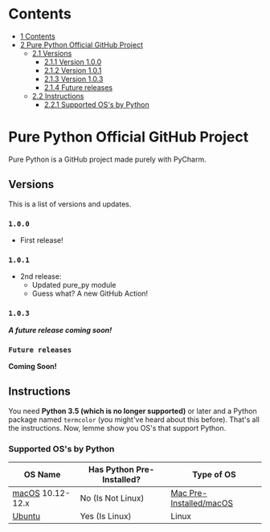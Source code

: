 [macOS]: https://apple.com/macos
[Ubuntu]: https://ubuntu.com

# Contents
* [1 Contents](#contents)
* [2 Pure Python Official GitHub Project](#pure-python-official-github-project)
  * [2.1 Versions](#versions)
    * [2.1.1 Version 1.0.0](#100)
    * [2.1.2 Version 1.0.1](#101)
    * [2.1.3 Version 1.0.3](#103)
    * [2.1.4 Future releases](#future-releases)
  * [2.2 Instructions](#instructions)
    * [2.2.1 Supported OS's by Python](#supported-oss-by-python)
# Pure Python Official GitHub Project
Pure Python is a GitHub project made purely with PyCharm.
## Versions
This is a list of versions and updates.
### `1.0.0`
* First release!
### `1.0.1`
* 2nd release:
  * Updated pure_py module
  * Guess what? A new GitHub Action!
### `1.0.3`
___A future release coming soon!___
### `Future releases`
__Coming Soon!__
## Instructions
You need __Python 3.5 (which is no longer supported)__ or later and a Python package named `termcolor` (you might've heard about this before). That's all the instructions. Now, lemme show you OS's that support Python.
### Supported OS's by Python
| OS Name            | Has Python Pre-Installed? | Type of OS                       |
|--------------------|---------------------------|----------------------------------|
| [macOS] 10.12-12.x | No (Is Not Linux)         | [Mac Pre-Installed/macOS][macOS] |
| [Ubuntu]           | Yes (Is Linux)            | Linux                            |
